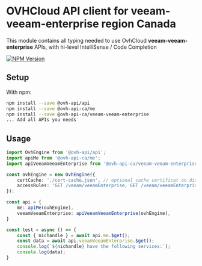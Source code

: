 # OVHCloud API client for **veeam-veeam-enterprise** region Canada

This module contains all typing needed to use OvhCloud **veeam-veeam-enterprise** APIs, with hi-level IntelliSense / Code Completion

[![NPM Version](https://img.shields.io/npm/v/@ovh-api-ca/veeam-veeam-enterprise.svg?style=flat)](https://www.npmjs.org/package/@ovh-api-ca/veeam-veeam-enterprise)

## Setup

With npm:

```bash
npm install --save @ovh-api/api
npm install --save @ovh-api-ca/me
npm install --save @ovh-api-ca/veeam-veeam-enterprise
... Add all APIs you needs
```

## Usage

```typescript
import OvhEngine from '@ovh-api/api';
import apiMe from '@ovh-api-ca/me';
import apiVeeamVeeamEnterprise from '@ovh-api-ca/veeam-veeam-enterprise';

const ovhEngine = new OvhEngine({ 
    certCache: './cert-cache.json', // optional cache certificat on disk.
    accessRules: 'GET /veeam/veeamEnterprise, GET /veeam/veeamEnterprise/*, GET /me', // optional limit the requested privileges.
});

const api = {
    me: apiMe(ovhEngine),
    veeamVeeamEnterprise: apiVeeamVeeamEnterprise(ovhEngine),
}

const test = async () => {
    const { nichandle } = await api.me.$get();
    const data = await api.veeamVeeamEnterprise.$get();
    console.log(`${nichandle} have the following services:`);
    console.log(data);
}
```
